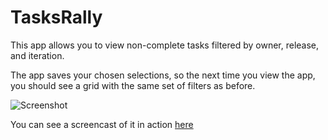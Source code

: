 TasksRally
===============

This app allows you to view non-complete tasks filtered by owner, release, and iteration.

The app saves your chosen selections, so the next time you view the app, you should see a grid with the same set of filters as before.

![Screenshot](https://raw.github.com/RallyHackathon/TasksRally/master/deploy/Screenshot.png)

You can see a screencast of it in action [here](http://www.screencast.com/t/fe3xaN1d)